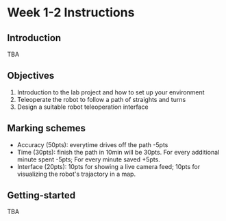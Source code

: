 # Week 1-2 Instructions

## Introduction
TBA

## Objectives
1. Introduction to the lab project and how to set up your environment
2. Teleoperate the robot to follow a path of straights and turns
3. Design a suitable robot teleoperation interface

## Marking schemes
- Accuracy (50pts): everytime drives off the path -5pts
- Time (30pts): finish the path in 10min will be 30pts. For every additional minute spent -5pts; For every minute saved +5pts.
- Interface (20pts): 10pts for showing a live camera feed; 10pts for visualizing the robot's trajactory in a map.

## Getting-started
TBA